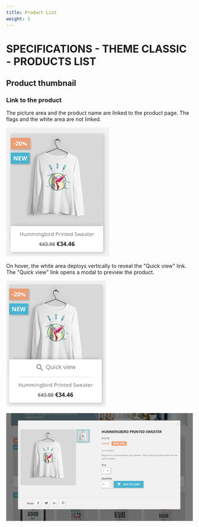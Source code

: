 ```yaml
---
title: Product List
weight: 1
---
```

# SPECIFICATIONS - THEME CLASSIC - PRODUCTS LIST

## Product thumbnail

### Link to the product

The picture area and the product name are linked to the product page. The flags and the white area are not linked.

![Product thumbnail](/img/theme-classic-product-thumbnail.png)

On hover, the white area deploys vertically to reveal the "Quick view" link. The "Quick view" link opens a modal to preview the product.

![Product thumbnail hover](/img/theme-classic-product-thumbnail-hover-quick-view.png)

![Product preview](/img/theme-classic-product-preview.png)

